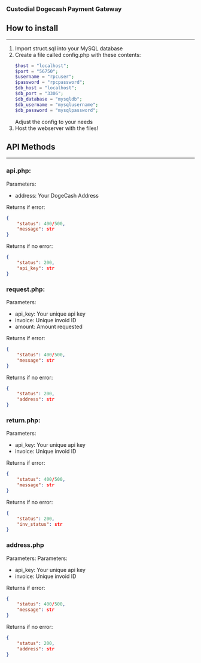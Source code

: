 ### Custodial Dogecash Payment Gateway

## How to install
-------------------
1. Import struct.sql into your MySQL database
2. Create a file called config.php with these contents:
    ```php
    $host = "localhost";
    $port = "56750";
    $username = "rpcuser";
    $password = "rpcpassword";
    $db_host = "localhost";
    $db_port = "3306";
    $db_database = "mysqldb";
    $db_username = "mysqlusername";
    $db_password = "mysqlpassword";
    ```
    Adjust the config to your needs
3. Host the webserver with the files!


## API Methods
--------------
### api.php:
Parameters:
- address: Your DogeCash Address

Returns if error:
```json
{
    "status": 400/500,
    "message": str
}
```
Returns if no error:
```json
{
    "status": 200,
    "api_key": str
}
```

### request.php:
Parameters:
- api_key: Your unique api key
- invoice: Unique invoid ID
- amount: Amount requested

Returns if error:
```json
{
    "status": 400/500,
    "message": str
}
```

Returns if no error:
```json
{
    "status": 200,
    "address": str
}
```

### return.php:
Parameters:
- api_key: Your unique api key
- invoice: Unique invoid ID

Returns if error:
```json
{
    "status": 400/500,
    "message": str
}
```

Returns if no error:
```json
{
    "status": 200,
    "inv_status": str
}
```

### address.php
Parameters:
Parameters:
- api_key: Your unique api key
- invoice: Unique invoid ID

Returns if error:
```json
{
    "status": 400/500,
    "message": str
}
```

Returns if no error:
```json
{
    "status": 200,
    "address": str
}
```
